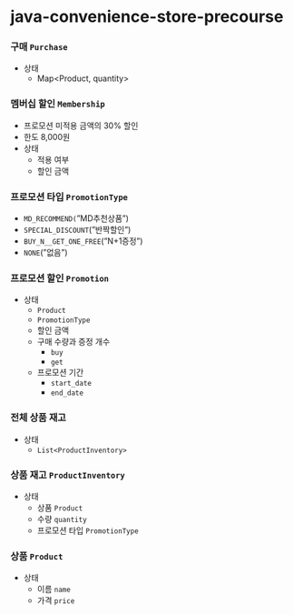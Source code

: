 # java-convenience-store-precourse


### 구매 `Purchase`

- 상태
    - Map<Product, quantity>

### 멤버십 할인 `Membership`

- 프로모션 미적용 금액의 30% 할인
- 한도 8,000원
- 상태
    - 적용 여부
    - 할인 금액

### 프로모션 타입 `PromotionType`

- `MD_RECOMMEND(`”MD추천상품”)
- `SPECIAL_DISCOUNT`(”반짝할인”)
- `BUY_N__GET_ONE_FREE`(”N+1증정”)
- `NONE`(”없음”)


### 프로모션 할인 `Promotion`

- 상태
    - `Product`
    - `PromotionType`
    - 할인 금액
    - 구매 수량과 증정 개수
        - `buy`
        - `get`
    - 프로모션 기간
        - `start_date`
        - `end_date`


### 전체 상품 재고

- 상태
    - `List<ProductInventory>`

### 상품 재고 `ProductInventory`

- 상태
    - 상품 `Product`
    - 수량 `quantity`
    - 프로모션 타입 `PromotionType`

### 상품 `Product`

- 상태
    - 이름 `name`
    - 가격 `price`